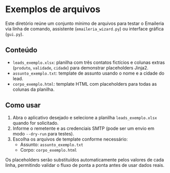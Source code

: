 # Exemplos de arquivos

Este diretório reúne um conjunto mínimo de arquivos para testar o Emaileria via linha de comando, assistente (`emaileria_wizard.py`) ou interface gráfica (`gui.py`).

## Conteúdo

- `leads_exemplo.xlsx`: planilha com três contatos fictícios e colunas extras (`produto`, `validade`, `cidade`) para demonstrar placeholders Jinja2.
- `assunto_exemplo.txt`: template de assunto usando o nome e a cidade do lead.
- `corpo_exemplo.html`: template HTML com placeholders para todas as colunas da planilha.

## Como usar

1. Abra o aplicativo desejado e selecione a planilha `leads_exemplo.xlsx` quando for solicitado.
2. Informe o remetente e as credenciais SMTP (pode ser um envio em modo `--dry-run` para testes).
3. Escolha os arquivos de template conforme necessário:
   - Assunto: `assunto_exemplo.txt`
   - Corpo: `corpo_exemplo.html`

Os placeholders serão substituídos automaticamente pelos valores de cada linha, permitindo validar o fluxo de ponta a ponta antes de usar dados reais.
